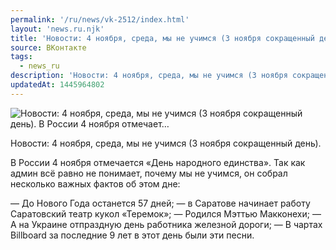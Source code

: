 ```yaml
---
permalink: '/ru/news/vk-2512/index.html'
layout: 'news.ru.njk'
title: 'Новости: 4 ноября, среда, мы не учимся (3 ноября сокращенный день). В России 4 ноября отмечает'
source: ВКонтакте
tags:
  - news_ru
description: 'Новости: 4 ноября, среда, мы не учимся (3 ноября сокращенный день). В России 4 ноября отмечает…'
updatedAt: 1445964802
---
```

![Новости: 4 ноября, среда, мы не учимся (3 ноября сокращенный день). В России 4 ноября отмечает…](https://sun9-51.userapi.com/impf/c623723/v623723484/4fb35/bn6yu92cHw0.jpg?size=670x377&quality=96&proxy=1&sign=b2d3172067bc01a81318b959f8585186&c_uniq_tag=NJacpFVvW_MnVCvbvfp1Sss1jS89lx9MMTIIHJB7Z68&type=album)

Новости: 4 ноября, среда, мы не учимся (3 ноября сокращенный день).

В России 4 ноября отмечается «День народного единства». Так как админ всё равно не понимает, почему мы не учимся, он собрал несколько важных фактов об этом дне:

— До Нового Года останется 57 дней;
— в Саратове начинает работу Саратовский театр кукол «Теремок»;
— Родился Мэттью Макконехи;
— А на Украине отпраздную день работника железной дороги;
— В чартах Billboard за последние 9 лет в этот день были эти песни.
